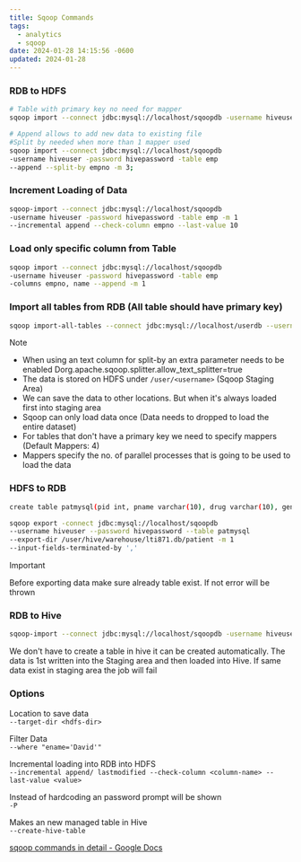 ```yaml
---
title: Sqoop Commands
tags:
  - analytics
  - sqoop
date: 2024-01-28 14:15:56 -0600
updated: 2024-01-28
---
```


### RDB to HDFS

````bash
# Table with primary key no need for mapper
sqoop import --connect jdbc:mysql://localhost/sqoopdb -username hiveuser -password hivepassword -table emp -m 1

# Append allows to add new data to existing file
#Split by needed when more than 1 mapper used
sqoop import --connect jdbc:mysql://localhost/sqoopdb 
-username hiveuser -password hivepassword -table emp
--append --split-by empno -m 3;
````

### Increment Loading of Data

````bash
sqoop-import --connect jdbc:mysql://localhost/sqoopdb 
-username hiveuser -password hivepassword -table emp -m 1 
--incremental append --check-column empno --last-value 10
````

### Load only specific column from Table

````bash
sqoop import --connect jdbc:mysql://localhost/sqoopdb 
-username hiveuser -password hivepassword -table emp 
-columns empno, name --append -m 1
````

### Import all tables from RDB (All table should have primary key)

````bash
sqoop import-all-tables --connect jdbc:mysql://localhost/userdb --username root
````

 > [!NOTE]
 > * When using an text column for split-by an extra parameter needs to be enabled
 >   Dorg.apache.sqoop.splitter.allow_text_splitter=true
 > * The data is stored on HDFS under `/user/<username>` (Sqoop Staging Area)
 > * We can save the data to other locations. But when it's always loaded first into staging area
 > * Sqoop can only load data once (Data needs to dropped to load the entire dataset)
 > * For tables that don't have a primary key we need to specify mappers (Default Mappers: 4)
 > * Mappers specify the no. of parallel processes that is going to be used to load the data

### HDFS to RDB

````bash
create table patmysql(pid int, pname varchar(10), drug varchar(10), gender varchar(10), amt int);

sqoop export -connect jdbc:mysql://localhost/sqoopdb 
--username hiveuser --password hivepassword --table patmysql 
--export-dir /user/hive/warehouse/lti871.db/patient -m 1 
--input-fields-terminated-by ','
````

 > [!IMPORTANT]
 > Before exporting data make sure already table exist. If not error will be thrown

### RDB to Hive

````bash
sqoop-import --connect jdbc:mysql://localhost/sqoopdb -username hiveuser -password hivepassword --table emp -create-hive-table -hive-table lti871.employeehive -hive-import --fields-terminated-by ',' -m 1;
````

We don't have to create a table in hive it can be created automatically. The data is 1st written into the Staging area and then loaded into Hive. If same data exist in staging area the job will fail

### Options

Location to save data  
`--target-dir <hdfs-dir>`

Filter Data  
`--where "ename='David'"`

Incremental loading into RDB into HDFS  
`--incremental append/ lastmodified --check-column <column-name> --last-value <value>`

Instead of hardcoding an password prompt will be shown  
`-P`

Makes an new managed table in Hive  
`--create-hive-table`

[sqoop commands in detail - Google Docs](https://docs.google.com/document/d/1ZX05d3VqdIP3DrOGZ85X0jvFtGiiXsmx4cnqUm1LKhA/edit)
